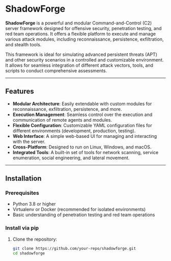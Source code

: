 # ShadowForge

**ShadowForge** is a powerful and modular Command-and-Control (C2) server framework designed for offensive security, penetration testing, and red team operations. It offers a flexible platform to execute and manage various attack modules, including reconnaissance, persistence, exfiltration, and stealth tools.

This framework is ideal for simulating advanced persistent threats (APT) and other security scenarios in a controlled and customizable environment. It allows for seamless integration of different attack vectors, tools, and scripts to conduct comprehensive assessments.

---

## Features

- **Modular Architecture**: Easily extendable with custom modules for reconnaissance, exfiltration, persistence, and more.
- **Execution Management**: Seamless control over the execution and communication of remote agents and modules.
- **Flexible Configuration**: Customizable YAML configuration files for different environments (development, production, testing).
- **Web Interface**: A simple web-based UI for managing and interacting with the server.
- **Cross-Platform**: Designed to run on Linux, Windows, and macOS.
- **Integrated Tools**: A built-in set of tools for network scanning, service enumeration, social engineering, and lateral movement.

---

## Installation

### Prerequisites

- Python 3.8 or higher
- Virtualenv or Docker (recommended for isolated environments)
- Basic understanding of penetration testing and red team operations

### Install via pip

1. Clone the repository:
   ```bash
   git clone https://github.com/your-repo/shadowforge.git
   cd shadowforge

